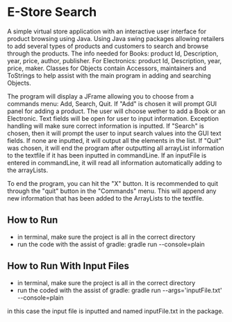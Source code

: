 # E-Store Search #

A simple virtual store application with an interactive user interface for product browsing using Java. Using Java swing packages allowing retailers to add several types of products and customers to search and browse through the products. The info needed for Books: product Id, Description, year, price, author, publisher. For Electronics: product Id, Description, year, price, maker. Classes for Objects contain Accessors, maintainers and ToStrings to help assist with the main program in adding and searching Objects.

The program will display a JFrame allowing you to choose from a commands menu: Add, Search, Quit. If "Add" is chosen it will prompt GUI panel for adding a product. The user will choose wether to add a Book or an Electronic. Text fields will be open for user to input information. Exception handling will make sure correct information is inputted. If "Search" is chosen, then it will prompt the user to input search values into the GUI text fields. If none are inputted, it will output all the elements in the list. If "Quit" was chosen, it will end the program after outputting all arrayList information to the textfile if it has been inputted in commandLine. If an inputFile is entered in commandLine, it will read all information automatically adding to the arrayLists.

To end the program, you can hit the "X" button. It is recommended to quit through the "quit" button in the
"Commands" menu. This will append any new information that has been added to the ArrayLists to the textfile.

## How to Run ##
 - in terminal, make sure the project is all in the correct directory
 - run the code with the assist of gradle:         gradle run --console=plain

## How to Run With Input Files ##
 - in terminal, make sure the project is all in the correct directory
 - run the coded with the assist of gradle:        gradle run --args='inputFile.txt' --console=plain

in this case the input file is inputted and named inputFile.txt in the package.
